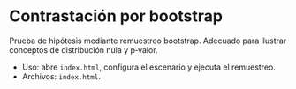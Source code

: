 # Contrastación por bootstrap

Prueba de hipótesis mediante remuestreo bootstrap. Adecuado para ilustrar conceptos de distribución nula y p‑valor.

- Uso: abre `index.html`, configura el escenario y ejecuta el remuestreo.
- Archivos: `index.html`.

